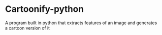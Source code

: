 # Cartoonify-python
A program built in python that extracts features of an image and generates a cartoon version of it
